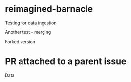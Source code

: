 # reimagined-barnacle
Testing for data ingestion




Another test - merging


Forked version


# PR attached to a parent issue


Data
